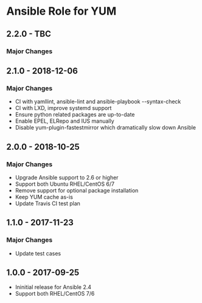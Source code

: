 # Ansible Role for YUM

## 2.2.0 - TBC

### Major Changes

## 2.1.0 - 2018-12-06

### Major Changes

  - CI with yamllint, ansible-lint and ansible-playbook --syntax-check
  - CI with LXD, improve systemd support
  - Ensure python related packages are up-to-date
  - Enable EPEL, ELRepo and IUS manually
  - Disable yum-plugin-fastestmirror which dramatically slow down Ansible

## 2.0.0 - 2018-10-25

### Major Changes

  - Upgrade Ansible support to 2.6 or higher
  - Support both Ubuntu RHEL/CentOS 6/7
  - Remove support for optional package installation
  - Keep YUM cache as-is
  - Update Travis CI test plan

## 1.1.0 - 2017-11-23

### Major Changes

  - Update test cases

## 1.0.0 - 2017-09-25

  - Ininitial release for Ansible 2.4
  - Support both RHEL/CentOS 7/6
